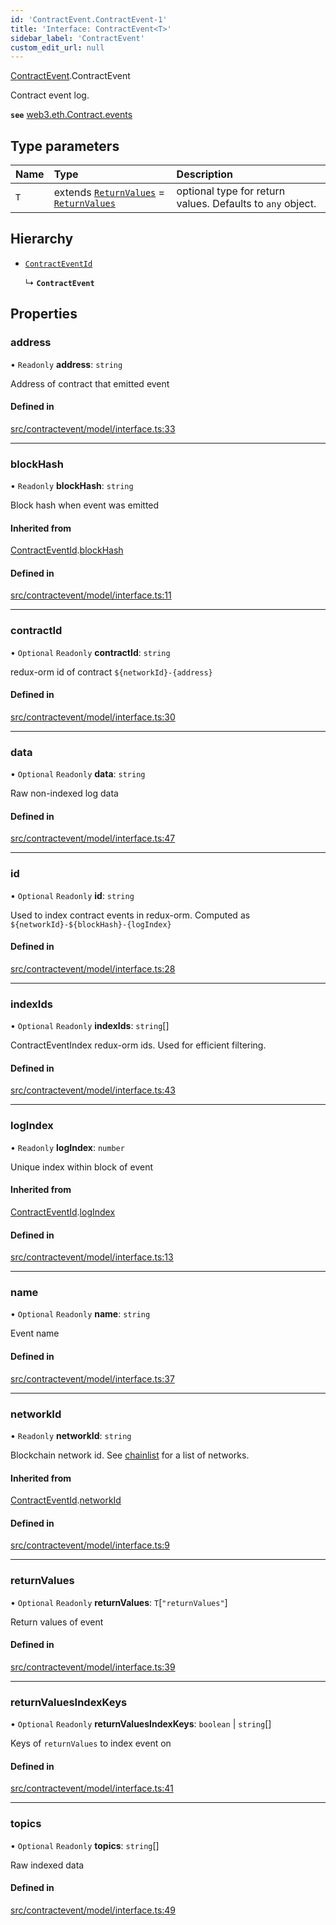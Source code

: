 ```yaml
---
id: 'ContractEvent.ContractEvent-1'
title: 'Interface: ContractEvent<T>'
sidebar_label: 'ContractEvent'
custom_edit_url: null
---
```


[ContractEvent](../namespaces/ContractEvent.md).ContractEvent

Contract event log.

**`see`** [web3.eth.Contract.events](https://web3js.readthedocs.io/en/v1.5.2/web3-eth-contract.html#events)

## Type parameters

| Name | Type                                                                                                      | Description                                                |
| :--- | :-------------------------------------------------------------------------------------------------------- | :--------------------------------------------------------- |
| `T`  | extends [`ReturnValues`](ContractEvent.ReturnValues.md) = [`ReturnValues`](ContractEvent.ReturnValues.md) | optional type for return values. Defaults to `any` object. |

## Hierarchy

-   [`ContractEventId`](ContractEvent.ContractEventId.md)

    ↳ **`ContractEvent`**

## Properties

### address

• `Readonly` **address**: `string`

Address of contract that emitted event

#### Defined in

[src/contractevent/model/interface.ts:33](https://github.com/leovigna/web3-redux/blob/eb7b6c0/src/contractevent/model/interface.ts#L33)

---

### blockHash

• `Readonly` **blockHash**: `string`

Block hash when event was emitted

#### Inherited from

[ContractEventId](ContractEvent.ContractEventId.md).[blockHash](ContractEvent.ContractEventId.md#blockhash)

#### Defined in

[src/contractevent/model/interface.ts:11](https://github.com/leovigna/web3-redux/blob/eb7b6c0/src/contractevent/model/interface.ts#L11)

---

### contractId

• `Optional` `Readonly` **contractId**: `string`

redux-orm id of contract `${networkId}-{address}`

#### Defined in

[src/contractevent/model/interface.ts:30](https://github.com/leovigna/web3-redux/blob/eb7b6c0/src/contractevent/model/interface.ts#L30)

---

### data

• `Optional` `Readonly` **data**: `string`

Raw non-indexed log data

#### Defined in

[src/contractevent/model/interface.ts:47](https://github.com/leovigna/web3-redux/blob/eb7b6c0/src/contractevent/model/interface.ts#L47)

---

### id

• `Optional` `Readonly` **id**: `string`

Used to index contract events in redux-orm. Computed as `${networkId}-${blockHash}-{logIndex}`

#### Defined in

[src/contractevent/model/interface.ts:28](https://github.com/leovigna/web3-redux/blob/eb7b6c0/src/contractevent/model/interface.ts#L28)

---

### indexIds

• `Optional` `Readonly` **indexIds**: `string`[]

ContractEventIndex redux-orm ids. Used for efficient filtering.

#### Defined in

[src/contractevent/model/interface.ts:43](https://github.com/leovigna/web3-redux/blob/eb7b6c0/src/contractevent/model/interface.ts#L43)

---

### logIndex

• `Readonly` **logIndex**: `number`

Unique index within block of event

#### Inherited from

[ContractEventId](ContractEvent.ContractEventId.md).[logIndex](ContractEvent.ContractEventId.md#logindex)

#### Defined in

[src/contractevent/model/interface.ts:13](https://github.com/leovigna/web3-redux/blob/eb7b6c0/src/contractevent/model/interface.ts#L13)

---

### name

• `Optional` `Readonly` **name**: `string`

Event name

#### Defined in

[src/contractevent/model/interface.ts:37](https://github.com/leovigna/web3-redux/blob/eb7b6c0/src/contractevent/model/interface.ts#L37)

---

### networkId

• `Readonly` **networkId**: `string`

Blockchain network id.
See [chainlist](https://chainlist.org/) for a list of networks.

#### Inherited from

[ContractEventId](ContractEvent.ContractEventId.md).[networkId](ContractEvent.ContractEventId.md#networkid)

#### Defined in

[src/contractevent/model/interface.ts:9](https://github.com/leovigna/web3-redux/blob/eb7b6c0/src/contractevent/model/interface.ts#L9)

---

### returnValues

• `Optional` `Readonly` **returnValues**: `T`[``"returnValues"``]

Return values of event

#### Defined in

[src/contractevent/model/interface.ts:39](https://github.com/leovigna/web3-redux/blob/eb7b6c0/src/contractevent/model/interface.ts#L39)

---

### returnValuesIndexKeys

• `Optional` `Readonly` **returnValuesIndexKeys**: `boolean` \| `string`[]

Keys of `returnValues` to index event on

#### Defined in

[src/contractevent/model/interface.ts:41](https://github.com/leovigna/web3-redux/blob/eb7b6c0/src/contractevent/model/interface.ts#L41)

---

### topics

• `Optional` `Readonly` **topics**: `string`[]

Raw indexed data

#### Defined in

[src/contractevent/model/interface.ts:49](https://github.com/leovigna/web3-redux/blob/eb7b6c0/src/contractevent/model/interface.ts#L49)
